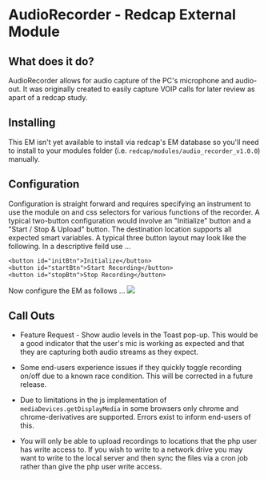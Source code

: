 # AudioRecorder - Redcap External Module

## What does it do?

AudioRecorder allows for audio capture of the PC's microphone and audio-out. It was originally created to easily capture VOIP calls for later review as apart of a redcap study.

## Installing

This EM isn't yet available to install via redcap's EM database so you'll need to install to your modules folder (i.e. `redcap/modules/audio_recorder_v1.0.0`) manually.

## Configuration

Configuration is straight forward and requires specifying an instrument to use the module on and css selectors for various functions of the recorder. A typical two-button configuration would involve an "Initialize" button and a "Start / Stop & Upload" button. The destination location supports all expected smart variables. A typical three button layout may look like the following. In a descriptive feild use ...
```
<button id="initBtn">Initialize</button>
<button id="startBtn">Start Recording</button>
<button id="stopBtn">Stop Recording</button>
```
Now configure the EM as follows ...
![](https://i.imgur.com/MUAVtIG.png)

## Call Outs

* Feature Request - Show audio levels in the Toast pop-up. This would be a good indicator that the user's mic is working as expected and that they are capturing both audio streams as they expect.

* Some end-users experience issues if they quickly toggle recording on/off due to a known race condition. This will be corrected in a future release. 

* Due to limitations in the js implementation of `mediaDevices.getDisplayMedia` in some browsers only chrome and chrome-derivatives are supported. Errors exist to inform end-users of this.

* You will only be able to upload recordings to locations that the php user has write access to. If you wish to write to a network drive you may want to write to the local server and then sync the files via a cron job rather than give the php user write access.
